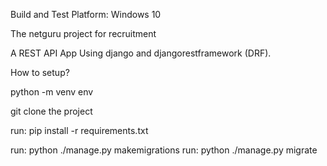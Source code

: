 Build and Test Platform: Windows 10

The netguru project for recruitment

A REST API App Using django and djangorestframework (DRF).

How to setup?
  
  python -m venv env
  
  git clone the project
  
  run: pip install -r requirements.txt
  
  
  run: python ./manage.py makemigrations
  run: python ./manage.py migrate
  
